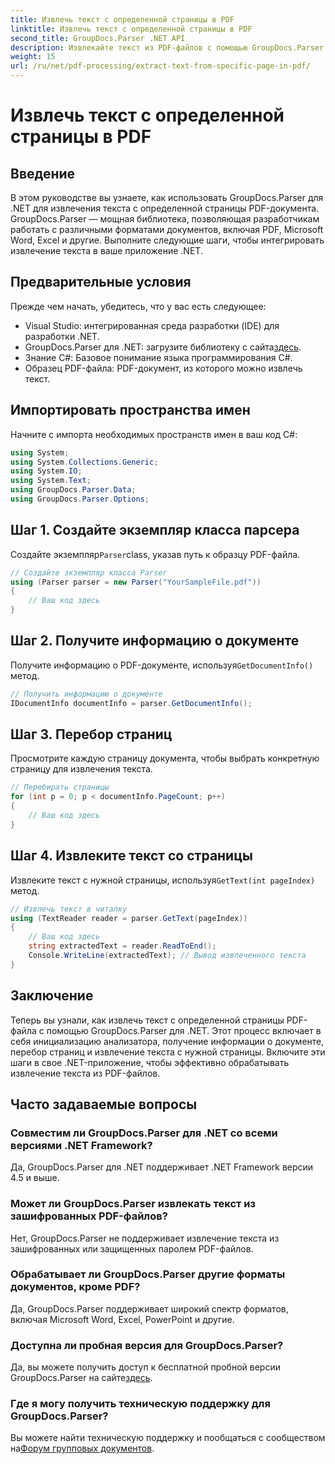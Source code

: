 ```yaml
---
title: Извлечь текст с определенной страницы в PDF
linktitle: Извлечь текст с определенной страницы в PDF
second_title: GroupDocs.Parser .NET API
description: Извлекайте текст из PDF-файлов с помощью GroupDocs.Parser для .NET. С легкостью извлекайте содержимое конкретной страницы с помощью этой мощной библиотеки.
weight: 15
url: /ru/net/pdf-processing/extract-text-from-specific-page-in-pdf/
---
```


# Извлечь текст с определенной страницы в PDF

## Введение
В этом руководстве вы узнаете, как использовать GroupDocs.Parser для .NET для извлечения текста с определенной страницы PDF-документа. GroupDocs.Parser — мощная библиотека, позволяющая разработчикам работать с различными форматами документов, включая PDF, Microsoft Word, Excel и другие. Выполните следующие шаги, чтобы интегрировать извлечение текста в ваше приложение .NET.
## Предварительные условия
Прежде чем начать, убедитесь, что у вас есть следующее:
- Visual Studio: интегрированная среда разработки (IDE) для разработки .NET.
-  GroupDocs.Parser для .NET: загрузите библиотеку с сайта[здесь](https://releases.groupdocs.com/parser/net/).
- Знание C#: Базовое понимание языка программирования C#.
- Образец PDF-файла: PDF-документ, из которого можно извлечь текст.

## Импортировать пространства имен
Начните с импорта необходимых пространств имен в ваш код C#:
```csharp
using System;
using System.Collections.Generic;
using System.IO;
using System.Text;
using GroupDocs.Parser.Data;
using GroupDocs.Parser.Options;
```
## Шаг 1. Создайте экземпляр класса парсера
 Создайте экземпляр`Parser`class, указав путь к образцу PDF-файла.
```csharp
// Создайте экземпляр класса Parser
using (Parser parser = new Parser("YourSampleFile.pdf"))
{
    // Ваш код здесь
}
```
## Шаг 2. Получите информацию о документе
 Получите информацию о PDF-документе, используя`GetDocumentInfo()` метод.
```csharp
// Получить информацию о документе
IDocumentInfo documentInfo = parser.GetDocumentInfo();
```
## Шаг 3. Перебор страниц
Просмотрите каждую страницу документа, чтобы выбрать конкретную страницу для извлечения текста.
```csharp
// Перебирать страницы
for (int p = 0; p < documentInfo.PageCount; p++)
{
    // Ваш код здесь
}
```
## Шаг 4. Извлеките текст со страницы
 Извлеките текст с нужной страницы, используя`GetText(int pageIndex)` метод.
```csharp
// Извлечь текст в читалку
using (TextReader reader = parser.GetText(pageIndex))
{
    // Ваш код здесь
    string extractedText = reader.ReadToEnd();
    Console.WriteLine(extractedText); // Вывод извлеченного текста
}
```

## Заключение
Теперь вы узнали, как извлечь текст с определенной страницы PDF-файла с помощью GroupDocs.Parser для .NET. Этот процесс включает в себя инициализацию анализатора, получение информации о документе, перебор страниц и извлечение текста с нужной страницы. Включите эти шаги в свое .NET-приложение, чтобы эффективно обрабатывать извлечение текста из PDF-файлов.

## Часто задаваемые вопросы
### Совместим ли GroupDocs.Parser для .NET со всеми версиями .NET Framework?
Да, GroupDocs.Parser для .NET поддерживает .NET Framework версии 4.5 и выше.
### Может ли GroupDocs.Parser извлекать текст из зашифрованных PDF-файлов?
Нет, GroupDocs.Parser не поддерживает извлечение текста из зашифрованных или защищенных паролем PDF-файлов.
### Обрабатывает ли GroupDocs.Parser другие форматы документов, кроме PDF?
Да, GroupDocs.Parser поддерживает широкий спектр форматов, включая Microsoft Word, Excel, PowerPoint и другие.
### Доступна ли пробная версия для GroupDocs.Parser?
 Да, вы можете получить доступ к бесплатной пробной версии GroupDocs.Parser на сайте[здесь](https://releases.groupdocs.com/).
### Где я могу получить техническую поддержку для GroupDocs.Parser?
 Вы можете найти техническую поддержку и пообщаться с сообществом на[Форум групповых документов](https://forum.groupdocs.com/c/parser/17).